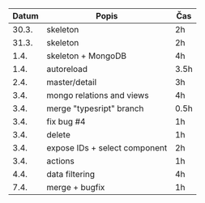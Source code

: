 | Datum | Popis                            | Čas |
| ----- | -------------------------------- | --- |
| 30.3. | skeleton                         | 2h  |
| 31.3. | skeleton                         | 2h  |
| 1.4.  | skeleton + MongoDB               | 4h  |
| 1.4.  | autoreload                       | 3.5h|
| 2.4.  | master/detail                    | 3h  |
| 3.4.  | mongo relations and views        | 4h  |
| 3.4.  | merge "typesript" branch         | 0.5h|
| 3.4.  | fix bug #4                       | 1h  |
| 3.4.  | delete                           | 1h  |
| 3.4.  | expose IDs + select component    | 2h  |
| 3.4.  | actions                          | 1h  |
| 4.4.  | data filtering                   | 4h  |
| 7.4.  | merge + bugfix                   | 1h  |
